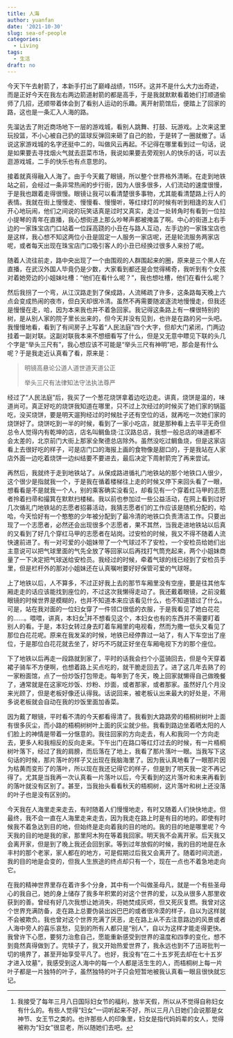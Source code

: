 ```yaml
---
title: 人海
author: yuanfan
date: '2021-10-30'
slug: sea-of-people
categories:
  - Living
tags:
  - 生活
draft: no
---
```




<!--more-->

今天下午去射箭了，本新手打出了巅峰战绩，115环。这并不是什么大力出奇迹，而是正好今天在我左右两边箭道射箭的都是高手，于是我就默默看着她们打顺道偷师了几招，还顺带着体会到了看别人运动的乐趣。离开射箭馆后，便踏上了回家的路，这也是一条汇入人海的路。

先溜达去了附近商场地下一层的游戏城，看别人跳舞、打鼓、玩游戏。上次来这里玩投篮，不小心被自己扔的篮球反弹回来砸了自己的脸，于是转了一圈就撤了。话说这家游戏城的名字还挺中二的，叫做风云再起。不记得在哪里看到过一句话，说是如果要去寻找烟火气就去逛菜市场，我说如果要去旁观别人的快乐的话，可以去逛游戏城，二手的快乐也有点意思的。

接着就真得融入人海了。由于今天戴了眼镜，所以整个世界格外清晰。在走到地铁站之前，会经过一条非常热闹的步行街，因为人很多很多，人们流动的速度很慢，于是我也跟着走得很慢。眼镜让我可以看清楚很多事物，尤其能看清楚路上行人的表情。我就在街上慢慢走、慢慢看、慢慢听，等红绿灯的时候有听到相逢的友人们开心地玩闹，他们之间说的玩笑话真是过时又真实，走过一处转角时有看到一位拉小提琴的青年在直播，我心想街道上那么吵琴声都被掩盖了啊。中心的街道上右手边的一家珠宝店门口站着一位踩高跷的小丑在与路人互动，左手边的一家珠宝店也是这样，我心想不知这两位小丑是固定一人服务一家店呢，还是轮流服务两家店呢，或者每天出现在珠宝店门口吸引客人的小丑已经换过很多人来扮了呢。

随着人流往前走，路中央出现了一个由围观的人群围起来的圈，原来是三个黑人在直播，在武汉外国人毕竟仍是少数，大家看到都还是会觉得稀奇，我听到有个女孩对着她旁边的小姐妹吐槽：“他们在看什么呢？”，我也想吐槽，他们在看什么呢？

然后我拐了一个弯，从江汉路走到了保成路，人流稀疏了许多，这条路每天晚上六点会变成热闹的夜市，但白天却很冷清。虽然不再需要随波逐流地慢慢走，但我还是慢慢在走，哈，因为本来我也并不着急回家。我记得这条路上有一棵很特别的树，是从别人家的院子里长出来的，但今天并没有见到，也许是在路的另一头吧。我慢慢地看，看到了有间房子上写着“人民法庭”四个大字，但却大门紧闭，门两边挂着一副对联。这副对联我本来不想细看写了什么，但是又无意中瞟见下联的头几个字是“举头三尺有”，我心想应该不可能是“举头三尺有神明”吧，那会是有什么呢？于是我走近认真看了看，原来是：

>明镜高悬论公道人道世道天道公正
>
>举头三尺有法律知法守法执法尊严

经过了“人民法庭”后，我买了一个葱花烧饼拿着边吃边走。讲真，烧饼是温的，味道尚可。真正好吃的烧饼我知道在哪里，只不过上次经过的时候买了她们家的锅盔吃，没买烧饼，要是明天遛狗经过的时候肚子还有空位的话，就再吃一次她们家的烧饼好了。烧饼吃到一半的时候，看到了一家小吃店，就是那种看上去平平无奇但总令人觉得内有乾坤的店，店名叫鲷鱼烧·江汉路总店，我想一般总店的味道都不会太差的，北京前门大街上那家全聚德总店除外。虽然没吃过鲷鱼烧，但是这家店看上去很好吃的样子，可是店门口的海报上画的食物像是甜口的，于是我站在人家店外面一边吃着烧饼一边纠结要不要进去，最后决定下周射箭完了再来尝试。

再然后，我就终于走到地铁站了。从保成路进循礼门地铁站的那个地铁口人很少，这个很少是指就我一个，于是我在循着楼梯往上走的时候又停下来回头看了一眼，想看看是不是就我一个人，别的乘客确实没看见，却看见有一个穿着红马甲的志愿者拎着扫帚和撮箕在默默扫楼梯。我以前也参加过一些公益活动，在网上看到过好几次循礼门地铁站的志愿者招募活动，我猜志愿者们的工作应该是随机分配的，哈哈，今天恰好有一个憨憨的少年被分配到了最冷清的地铁口负责清洁工作。只要出现了一个志愿者，必然还会出现很多个志愿者，果不其然，当我走进地铁站以后真的又看到了好几个穿红马甲的志愿者在站岗。过安检的时候，我又不得不随着人流快速前进了。有一对可爱的小姐妹带了一个气球过不了安检，一个安检员给她们出主意说可以把气球里面的气先全放了等回家以后再找打气筒充起来，两个小姐妹商量了一下决定把气球送给安检员。我经过的时候，牵着气球的线已经到了安检员手里，但是栏杆外的那对小姐妹还在认真嘱咐要好好保管可爱的气球呀。

上了地铁以后，人不算多，不过正好我上去的那节车厢里没有空座，要是往其他车厢走走的话应该能找到座位的，不过这次我懒得走动了。我还戴着眼镜，之前没戴眼镜的时候世界是模糊的，也并不知道本来应该看见什么，也不知道错过了什么。可是，站在我对面的一位妇女穿了一件领口很低的衣服，于是我看见了她白花花的……。喂喂，讲真，本妇女[^1]并不想看见这个，本妇女也有的东西并不需要盯着别人的看。于是，本妇女转过身去盯着车厢里的电视看，然而为撒一低头又看见了那位白花花呢。原来在我发呆的时候，地铁已经停靠过一站了，有人下车空出了座位，于是那位白花花就去坐了，好巧不巧就正好坐在车厢电视下方的那个座位。

下了地铁以后再走一段路就到家了，平时的话我会扫个小蓝骑回去，但是今天穿着裙子骑车不方便啊，也想着路上买点吃的，就干脆走回去了。进了这几年去熟了的一家粉面馆，点了一份炒饭打包带走。每年到了冬天，晚上回家就懒得自己做晚餐了，通常就是在这家吃炒饭、炒粉、炒面，或者那家，或者那家。虽然好几个月没来光顾了，但是老板好像还认得我。话说回来，被老板认出来最大的好处是，不用多说老板就会自动在我的炒饭里面加香菜。

因为戴了眼镜，平时看不清的今天都看得清了。我看到大路路旁的梧桐树树叶上面有很多灰尘，而小路的梧桐树树叶上面的灰尘就少些。我看到路边坐着晒太阳的人们脸上的神情是带着一分惬意的。我往回家的方向走去，有人和我同一个方向走去，更多人和我相反的反向走来。下午出门在路口等红灯过去的时候，有一片梧桐树叶落下，经过了我的肩膀，而后落在了地上，我看了那片落叶一眼。当我写下这句话的时候，那片落叶的样子又出现在我脑海里了。因为我认真地看了一眼那片因为枯黄而变形了的落叶，所以现在我还记得它的样子，但是到了明天我一定不再记得了。尤其是当我再一次认真看一片落叶以后，今天看到的这片落叶和未来再看到的落叶就没有区别了。甚至，当我抬头看看秋天的梧桐树，这片落叶和树上还没落的叶子也是没有区别的。

今天我在人海里走来走去，有时随着人们慢慢地走，有时又随着人们快快地走。但最终，我不会一直在人海里走来走去，因为我走在路上时是有目的地的。即使有时候我不着急达到目的地，但始终是走向着我的目的地的。我的目的地是哪里呢？今天我的目的地是我的家，那里阿木狗在等着我回家。明天我不会离开家。后天我又会离开家，但是到了晚上我还会回到家。等到过年放假的时候，我的目的地是在永丰村的那个老家，家人都在的地方，可是假期过后我又会离开了。随着时间流逝，我的目的地是会变的，但我人生旅途的终点却只有一个，现在一点也不着急地走向它。

在我的精神世界里存在着许多个分身，其中有一个叫做圣母凡，就是一个有些圣母心的我自己，她的身上储存了我多年积累的对这个世界的爱，以及从很多人那里收获到的善。曾经有好几次我想让她消失，将她焚成灰烬，但又死灰复燃。我曾对这个世界充满防备，走在路上总要伪装出凶巴巴的或者很冷漠的样子，自以为这样就不会被欺负。我也曾对这个世界充满了厌恶，走在路上从不去注意路边的风景或者人海中旁人的喜乐哀愁，见到的所有人都只是“别人”，自以为这样才能走得更快。我曾许下心愿，要努力治愈自己，愿能重新感受到世界的温度和四季的变化，想不到竟然真得做到了。完犊子了，我又开始热爱世界了，我永远也到不了迅哥批判一切的境界了，甚至开始享受平凡了。也好，我没有“在二十五岁死去却在七十五岁才进入坟墓”，我感受到这人海中的每一个人都是活生生的人，而梧桐树上每一片叶子都是一片独特的叶子，虽然独特的叶子只会短暂地被我认真看一眼且很快就忘记。

[^1]:我接受了每年三月八日国际妇女节的福利，放半天假，所以从不觉得自称妇女有什么的。有些人觉得“妇女”一词听起来不好，所以三月八日她们会说那是女神节、女王节之类的。也许那些人的印象里，妇女是指代妈妈辈的女人，觉得被称为“妇女”很显老，所以随她们去吧。
